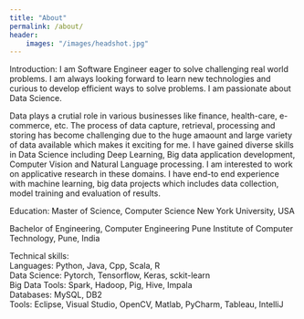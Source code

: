 ```yaml
---
title: "About"
permalink: /about/
header:
    images: "/images/headshot.jpg"
---
```

Introduction:
I am Software Engineer eager to solve challenging real world problems. I am always looking forward to learn new technologies and curious to develop efficient ways to solve problems. I am passionate about Data Science. 

Data plays a crutial role in various businesses like finance, health-care, e-commerce, etc. The process of data capture, retrieval, processing and storing has become challenging due to the huge amaount and large variety of data available which makes it exciting for me. I have gained diverse skills in Data Science including Deep Learning, Big data application development, Computer Vision and Natural Language processing. I am interested to work on applicative research in these domains. I have end-to end experience with machine learning, big data projects which includes data collection, model training and evaluation of results. 

Education: 
Master of Science, Computer Science
New York University, USA

Bachelor of Engineering, Computer Engineering
Pune Institute of Computer Technology, Pune, India

Technical skills:  
Languages: Python, Java, Cpp, Scala, R  
Data Science: Pytorch, Tensorflow, Keras, sckit-learn  
Big Data Tools: Spark, Hadoop, Pig, Hive, Impala  
Databases: MySQL, DB2  
Tools: Eclipse, Visual Studio, OpenCV, Matlab, PyCharm, Tableau, IntelliJ